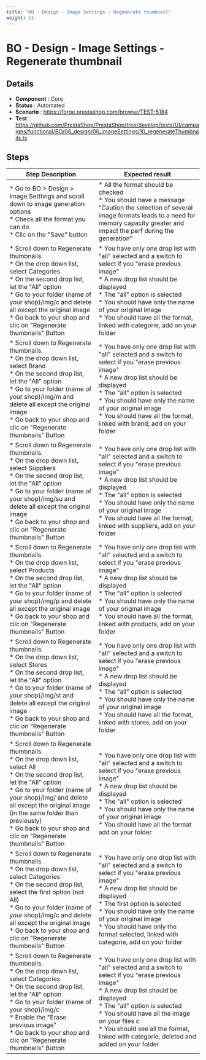 ```yaml
---
title: "BO - Design - Image Settings - Regenerate thumbnail"
weight: 11
---
```


# BO - Design - Image Settings - Regenerate thumbnail
## Details
* **Component** : Core
* **Status** : Automated
* **Scenario** : https://forge.prestashop.com/browse/TEST-5184
* **Test** : https://github.com/PrestaShop/PrestaShop/tree/develop/tests/UI/campaigns/functional/BO/08_design/06_imageSettings/10_regenerateThumbnails.ts

## Steps
| Step Description | Expected result |
| ----- | ----- |
| * Go to BO > Design > Image Setttings and scroll down to image generation options<br> * Check all the format you can do <br> * Clic on the "Save" button | * All the format should be checked<br> * You should have a message "Caution the selection of several image formats leads to a need for memory capacity greater and impact the perf during the generation" |
| * Scroll down to Regenerate thumbnails. <br> * On the drop down list, select Categories <br> * On the second drop list, let the "All" option<br> * Go to your folder (name of your shop)/img/c and delete all except the original image <br> * Go back to your shop and clic on "Regenerate thumbnails" Button | * You have only one drop list with "all" selected and a switch to select if you "erase previous image"<br> * A new drop list should be displayed<br> * The "all" option is selected <br> * You should have only the name of your original image <br> * You should have all the format, linked with categorie, add on your folder |
| * Scroll down to Regenerate thumbnails. <br> * On the drop down list, select Brand <br> * On the second drop list, let the "All" option<br> * Go to your folder (name of your shop)/img/m and delete all except the original image <br> * Go back to your shop and clic on "Regenerate thumbnails" Button | * You have only one drop list with "all" selected and a switch to select if you "erase previous image"<br> * A new drop list should be displayed<br> * The "all" option is selected <br> * You should have only the name of your original image <br> * You should have all the format, linked with brand, add on your folder |
| * Scroll down to Regenerate thumbnails. <br> * On the drop down list, select Suppliers <br> * On the second drop list, let the "All" option<br> * Go to your folder (name of your shop)/img/su and delete all except the original image <br> * Go back to your shop and clic on "Regenerate thumbnails" Button | * You have only one drop list with "all" selected and a switch to select if you "erase previous image"<br> * A new drop list should be displayed<br> * The "all" option is selected <br> * You should have only the name of your original image <br> * You should have all the format, linked with suppliers, add on your folder |
| * Scroll down to Regenerate thumbnails. <br> * On the drop down list, select Products <br> * On the second drop list, let the "All" option<br> * Go to your folder (name of your shop)/img/p and delete all except the original image <br> * Go back to your shop and clic on "Regenerate thumbnails" Button | * You have only one drop list with "all" selected and a switch to select if you "erase previous image"<br> * A new drop list should be displayed<br> * The "all" option is selected <br> * You should have only the name of your original image <br> * You should have all the format, linked with products, add on your folder |
| * Scroll down to Regenerate thumbnails. <br> * On the drop down list, select Stores <br> * On the second drop list, let the "All" option<br> * Go to your folder (name of your shop)/img/st and delete all except the original image <br> * Go back to your shop and clic on "Regenerate thumbnails" Button | * You have only one drop list with "all" selected and a switch to select if you "erase previous image"<br> * A new drop list should be displayed<br> * The "all" option is selected <br> * You should have only the name of your original image <br> * You should have all the format, linked with stores, add on your folder |
| * Scroll down to Regenerate thumbnails. <br> * On the drop down list, select All <br> * On the second drop list, let the "All" option<br> * Go to your folder (name of your shop)/img/ and delete all except the original image (in the same folder than previously)<br> * Go back to your shop and clic on "Regenerate thumbnails" Button | * You have only one drop list with "all" selected and a switch to select if you "erase previous image"<br> * A new drop list should be displayed<br> * The "all" option is selected <br> * You should have only the name of your original image <br> * You should have all the format add on your folder |
| * Scroll down to Regenerate thumbnails. <br> * On the drop down list, select Categories <br> * On the second drop list, select the first option (not All)<br> * Go to your folder (name of your shop)/img/c and delete all except the original image <br> * Go back to your shop and clic on "Regenerate thumbnails" Button | * You have only one drop list with "all" selected and a switch to select if you "erase previous image"<br> * A new drop list should be displayed<br> * The first option is selected <br> * You should have only the name of your original image <br> * You should have only the format selected, linked with categorie, add on your folder |
| * Scroll down to Regenerate thumbnails. <br> * On the drop down list, select Categories <br> * On the second drop list, let the "All" option<br> * Go to your folder (name of your shop)/img/c<br> * Enable the "Erase previous image"<br> * Go back to your shop and clic on "Regenerate thumbnails" Button | * You have only one drop list with "all" selected and a switch to select if you "erase previous image"<br> * A new drop list should be displayed<br> * The "all" option is selected <br> * You should have all the image on your files c<br> * You should see all the format, linked with categorie, deleted and added on your folder |